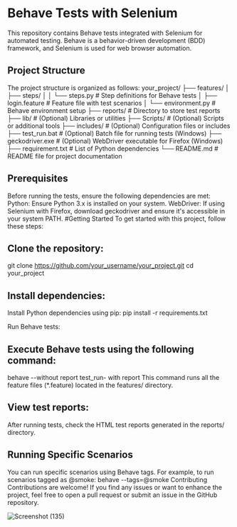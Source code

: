# Behave Tests with Selenium
This repository contains Behave tests integrated with Selenium for automated testing. Behave is a behavior-driven development (BDD) framework, and Selenium is used for web browser automation.

## Project Structure
The project structure is organized as follows:
your_project/
├── features/
│   ├── steps/
│   │   └── steps.py           # Step definitions for Behave tests
│   ├── login.feature          # Feature file with test scenarios
│   └── environment.py         # Behave environment setup
├── reports/                   # Directory to store test reports
├── lib/                       # (Optional) Libraries or utilities
├── Scripts/                   # (Optional) Scripts or additional tools
├── includes/                  # (Optional) Configuration files or includes
├── test_run.bat               # (Optional) Batch file for running tests (Windows)
├── geckodriver.exe            # (Optional) WebDriver executable for Firefox (Windows)
├── requirement.txt            # List of Python dependencies
└── README.md                  # README file for project documentation
## Prerequisites
Before running the tests, ensure the following dependencies are met:
Python: Ensure Python 3.x is installed on your system.
WebDriver: If using Selenium with Firefox, download geckodriver and ensure it's accessible in your system PATH.
#Getting Started
To get started with this project, follow these steps:
## Clone the repository:
git clone https://github.com/your_username/your_project.git
cd your_project
## Install dependencies:
Install Python dependencies using pip:
pip install -r requirements.txt

Run Behave tests:
## Execute Behave tests using the following command:
behave --without report
test_run- with report
This command runs all the feature files (*.feature) located in the features/ directory.

## View test reports:
After running tests, check the HTML test reports generated in the reports/ directory.

## Running Specific Scenarios
You can run specific scenarios using Behave tags. For example, to run scenarios tagged as @smoke:
behave --tags=@smoke
Contributing
Contributions are welcome! If you find any issues or want to enhance the project, feel free to open a pull request or submit an issue in the GitHub repository.

![Screenshot (135)](https://github.com/Ajithkumar9047/Mearchand/assets/114790836/e43723f7-1487-4b16-958f-919252e76887)
